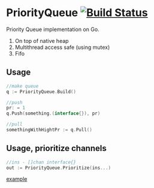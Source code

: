 # PriorityQueue [![Build Status](https://travis-ci.org/coraxster/PriorityQueue.svg?branch=master)](https://travis-ci.org/coraxster/PriorityQueue)

Priority Queue implementation on Go.

1. On top of native heap
2. Multithread access safe (using mutex)
3. Fifo


## Usage
```go
//make queue
q := PriorityQueue.Build()

//push
pr: = 1
q.Push(something.(interface{}), pr)

//pull
somethingWithHightPr := q.Pull()
```

## Usage, prioritize channels 
```go
//ins - []chan interface{}
out := PriorityQueue.Prioritize(ins...)
```

[example](https://github.com/coraxster/PriorityQueueExp)
